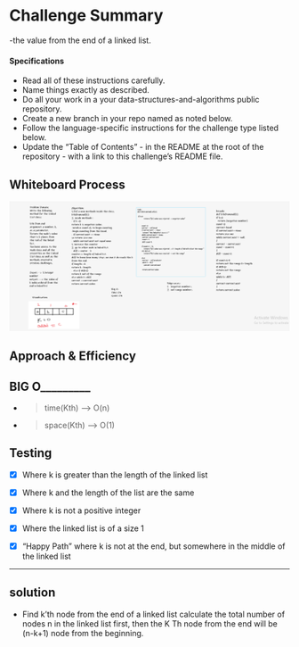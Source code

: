 # Challenge Summary
-the value from the end of a linked list.

#### Specifications
- Read all of these instructions carefully.
- Name things exactly as described.
- Do all your work in a your data-structures-and-algorithms public repository.
- Create a new branch in your repo named as noted below.
- Follow the language-specific instructions for the challenge type listed below.
- Update the “Table of Contents” - in the README at the root of the repository - with a link to this challenge’s README file.

## Whiteboard Process
![](linkedkth.PNG)

## Approach & Efficiency
## BIG O_________

- > time(Kth) --> O(n)
- > space(Kth) --> O(1)


## Testing

- [x] Where k is greater than the length of the linked list

- [x] Where k and the length of the list are the same

- [x] Where k is not a positive integer

- [x] Where the linked list is of a size 1

- [x] “Happy Path” where k is not at the end, but somewhere in the middle of the linked list

---


## solution
- Find k’th node from the end of a linked list
calculate the total number of nodes n in the linked list first, then the K Th node from the end will be (n-k+1) node from the beginning.


